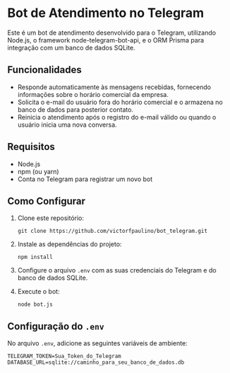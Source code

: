 # Bot de Atendimento no Telegram

Este é um bot de atendimento desenvolvido para o Telegram, utilizando Node.js, o framework node-telegram-bot-api, e o ORM Prisma para integração com um banco de dados SQLite.

## Funcionalidades

- Responde automaticamente às mensagens recebidas, fornecendo informações sobre o horário comercial da empresa.
- Solicita o e-mail do usuário fora do horário comercial e o armazena no banco de dados para posterior contato.
- Reinicia o atendimento após o registro do e-mail válido ou quando o usuário inicia uma nova conversa.

## Requisitos

- Node.js
- npm (ou yarn)
- Conta no Telegram para registrar um novo bot

## Como Configurar

1. Clone este repositório:
   ```
   git clone https://github.com/victorfpaulino/bot_telegram.git
   ```

2. Instale as dependências do projeto:
   ```
   npm install
   ```

3. Configure o arquivo `.env` com as suas credenciais do Telegram e do banco de dados SQLite.

4. Execute o bot:
   ```
   node bot.js
   ```

## Configuração do `.env`

No arquivo `.env`, adicione as seguintes variáveis de ambiente:

```
TELEGRAM_TOKEN=Sua_Token_do_Telegram
DATABASE_URL=sqlite://caminho_para_seu_banco_de_dados.db
```
